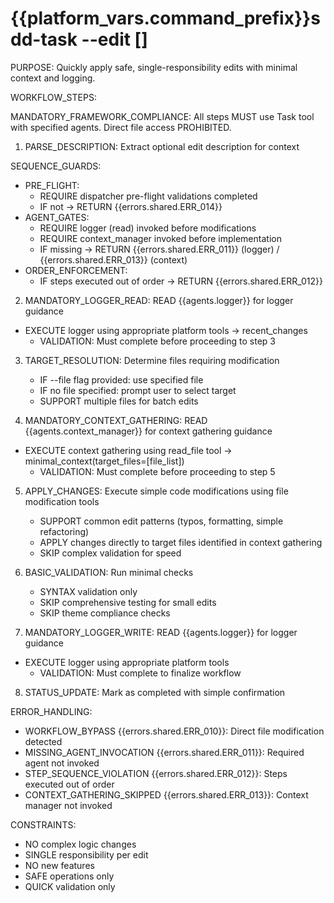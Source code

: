 # {{platform_vars.command_prefix}}sdd-task --edit [<description>]

PURPOSE: Quickly apply safe, single-responsibility edits with minimal context and logging.

WORKFLOW_STEPS:

MANDATORY_FRAMEWORK_COMPLIANCE: All steps MUST use Task tool with specified agents. Direct file access PROHIBITED.

1. PARSE_DESCRIPTION: Extract optional edit description for context

SEQUENCE_GUARDS:
- PRE_FLIGHT:
  - REQUIRE dispatcher pre-flight validations completed
  - IF not → RETURN {{errors.shared.ERR_014}}
- AGENT_GATES:
  - REQUIRE logger (read) invoked before modifications
  - REQUIRE context_manager invoked before implementation
  - IF missing → RETURN {{errors.shared.ERR_011}} (logger) / {{errors.shared.ERR_013}} (context)
- ORDER_ENFORCEMENT:
  - IF steps executed out of order → RETURN {{errors.shared.ERR_012}}

2. MANDATORY_LOGGER_READ: READ {{agents.logger}} for logger guidance
- EXECUTE logger using appropriate platform tools → recent_changes
   - VALIDATION: Must complete before proceeding to step 3

3. TARGET_RESOLUTION: Determine files requiring modification
   - IF --file flag provided: use specified file
   - IF no file specified: prompt user to select target
   - SUPPORT multiple files for batch edits

4. MANDATORY_CONTEXT_GATHERING: READ {{agents.context_manager}} for context gathering guidance
- EXECUTE context gathering using read_file tool → minimal_context(target_files=[file_list])
   - VALIDATION: Must complete before proceeding to step 5

5. APPLY_CHANGES: Execute simple code modifications using file modification tools
   - SUPPORT common edit patterns (typos, formatting, simple refactoring)
   - APPLY changes directly to target files identified in context gathering
   - SKIP complex validation for speed

6. BASIC_VALIDATION: Run minimal checks
   - SYNTAX validation only
   - SKIP comprehensive testing for small edits
   - SKIP theme compliance checks

7. MANDATORY_LOGGER_WRITE: READ {{agents.logger}} for logger guidance
- EXECUTE logger using appropriate platform tools
   - VALIDATION: Must complete to finalize workflow

8. STATUS_UPDATE: Mark as completed with simple confirmation

ERROR_HANDLING:
- WORKFLOW_BYPASS {{errors.shared.ERR_010}}: Direct file modification detected
- MISSING_AGENT_INVOCATION {{errors.shared.ERR_011}}: Required agent not invoked
- STEP_SEQUENCE_VIOLATION {{errors.shared.ERR_012}}: Steps executed out of order
- CONTEXT_GATHERING_SKIPPED {{errors.shared.ERR_013}}: Context manager not invoked

CONSTRAINTS:
- NO complex logic changes
- SINGLE responsibility per edit
- NO new features
- SAFE operations only
- QUICK validation only
